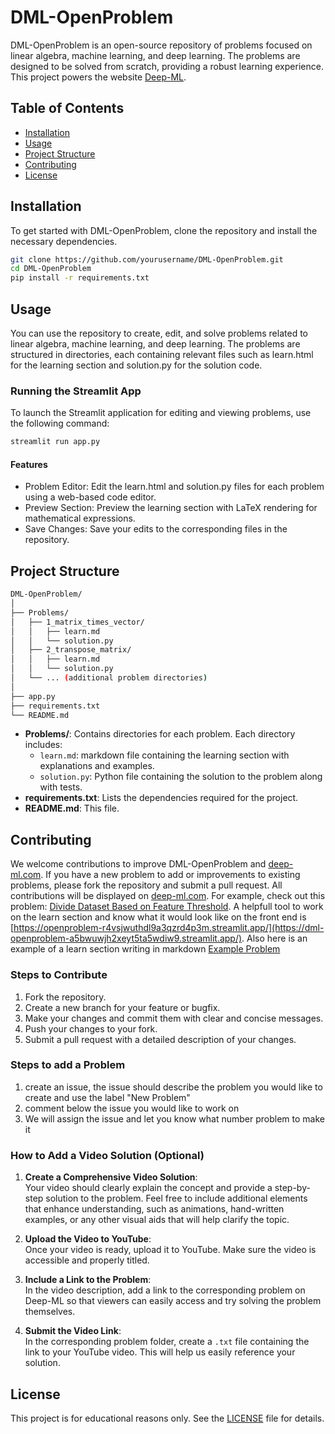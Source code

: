 # DML-OpenProblem

DML-OpenProblem is an open-source repository of problems focused on linear algebra, machine learning, and deep learning. The problems are designed to be solved from scratch, providing a robust learning experience. This project powers the website [Deep-ML](https://www.deep-ml.com/).

## Table of Contents

- [Installation](#installation)
- [Usage](#usage)
- [Project Structure](#project-structure)
- [Contributing](#contributing)
- [License](#license)

## Installation

To get started with DML-OpenProblem, clone the repository and install the necessary dependencies.

```sh
git clone https://github.com/yourusername/DML-OpenProblem.git
cd DML-OpenProblem
pip install -r requirements.txt
```
## Usage
You can use the repository to create, edit, and solve problems related to linear algebra, machine learning, and deep learning. The problems are structured in directories, each containing relevant files such as learn.html for the learning section and solution.py for the solution code.

### Running the Streamlit App

To launch the Streamlit application for editing and viewing problems, use the following command:

```sh
streamlit run app.py
```

#### Features
- Problem Editor: Edit the learn.html and solution.py files for each problem using a web-based code editor.
- Preview Section: Preview the learning section with LaTeX rendering for mathematical expressions.
- Save Changes: Save your edits to the corresponding files in the repository.

## Project Structure
```sh
DML-OpenProblem/
│
├── Problems/
│   ├── 1_matrix_times_vector/
│   │   ├── learn.md
│   │   └── solution.py
│   ├── 2_transpose_matrix/
│   │   ├── learn.md
│   │   └── solution.py
│   └── ... (additional problem directories)
│
├── app.py
├── requirements.txt
└── README.md
```
- **Problems/**: Contains directories for each problem. Each directory includes:
  - `learn.md`: markdown file containing the learning section with explanations and examples.
  - `solution.py`: Python file containing the solution to the problem along with tests.
- **requirements.txt**: Lists the dependencies required for the project.
- **README.md**: This file.

## Contributing

We welcome contributions to improve DML-OpenProblem and [deep-ml.com](https://www.deep-ml.com). If you have a new problem to add or improvements to existing problems, please fork the repository and submit a pull request. All contributions will be displayed on [deep-ml.com](https://www.deep-ml.com). For example, check out this problem: [Divide Dataset Based on Feature Threshold](https://www.deep-ml.com/problem/Divide%20Dataset%20Based%20on%20Feature%20Threshold). A helpfull tool to work on the learn section and know what it would look like on the front end is [https://openproblem-r4vsjwuthdl9a3qzrd4p3m.streamlit.app/](https://dml-openproblem-a5bwuwjh2xeyt5ta5wdiw9.streamlit.app/). Also here is an example of a learn section writing in markdown [Example Problem](https://github.com/Open-Deep-ML/DML-OpenProblem/tree/main/example_problem)


### Steps to Contribute

1. Fork the repository.
2. Create a new branch for your feature or bugfix.
3. Make your changes and commit them with clear and concise messages.
4. Push your changes to your fork.
5. Submit a pull request with a detailed description of your changes.

### Steps to add a Problem
1. create an issue, the issue should describe the problem you would like to create and use the label "New Problem"
2. comment below the issue you would like to work on
3. We will assign the issue and let you know what number problem to make it

### How to Add a Video Solution (Optional)

1. **Create a Comprehensive Video Solution**:  
   Your video should clearly explain the concept and provide a step-by-step solution to the problem. Feel free to include additional elements that enhance understanding, such as animations, hand-written examples, or any other visual aids that will help clarify the topic.

2. **Upload the Video to YouTube**:  
   Once your video is ready, upload it to YouTube. Make sure the video is accessible and properly titled.

3. **Include a Link to the Problem**:  
   In the video description, add a link to the corresponding problem on Deep-ML so that viewers can easily access and try solving the problem themselves.
   
5. **Submit the Video Link**:  
In the corresponding problem folder, create a `.txt` file containing the link to your YouTube video. This will help us easily reference your solution.
   


## License

This project is for educational reasons only. See the [LICENSE](LICENSE) file for details.
